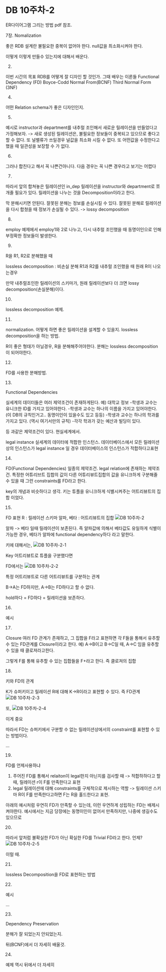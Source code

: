 # DB 10주차-2

ER다이어그램 그리는 방법 pdf 참조.

7장. Nomalization

좋은 RDB 설계란
불필요한 중복이 없어야 한다.
null값을 최소화시켜야 한다.

이떻게 이렇게 만들수 있는지에 대해서 배운다.

2)
이번 시간의 목표
RDB를 어떻게 잘 디자인 할 것인가.
그때 배우는 이론들
Functional Dependency (FD)
Boyce-Codd Normal From(BCNF)
Third Normal Form (3NF)

4)
어떤 Relation schema가 좋은 디자인인지.

5)
예시로
instructor과 department를 내추럴 조인해서 새로운 릴레이션을 만들었다고 가정해보자.
-> 새로 생성된 릴레이션은, 불필요한 정보들이 중복되고 있으므로 좋다고 할 수 없다.
또 널밸류가 쓰일경우 널값을 최소화 시킬 수 없다.
또 어떤값을 수정한다고 했을 때 일관성을 보장할 수 가 없다.

6)
그러나 합친다고 해서 꼭 나쁜건아니다.
다음 경우는 꼭 나쁜 경우라고 보기는 어렵다

7)
따라서 앞의 합쳐놓은 릴레이션인 in_dep 릴레이션을 instructor와 department로 쪼개줄 필요가 있다.
릴레이션을 나누는 것을 Decomposition이라고 한다.

막 분해시키면 안된다.
잘못된 분해는 정보를 손실시킬 수 있다.
잘못된 분해로 릴레이션을 다시 합쳤을 때 정보가 손실될 수 있다. -> lossy decomposition

8)
employ 예제에서 employ1와 2로 나누고,
다시 내추럴 조인했을 때 동명이인으로 인해 부정확한 정보들이 발생한다.

9)
R을 R1, R2로 분해했을 때

lossless decomposition : 비손실 분해
R1과 R2를 내추럴 조인했을 때 원래 R이 나오는경우

만약 내추럴조인한 릴레이션의 스키마가, 원래 릴레이션보다 더 크면 lossy decomposition(손실분해)이다.

10)
lossless decomposition 예제.

11)
normalization.
어떻게 하면 좋은 릴레이션을 설계할 수 있을지.
lossless decomposition을 하는 방법.

R이 좋은 형태가 아닐경우, R을 분해해주어야한다.
분해는 lossless decomposition이 되어야한다.

12)
FD를 사용한 분해방법.

13)
Functional Dependencies

실세계의 데이터들은 여러 제약조건이 존재하게된다.
예) 대학교 정보
-학생과 교수는 유니크한 ID를 가지고 있어야한다.
-학생과 교수는 하나의 이름을 가지고 있어야한다. (이 DB의 규칙인거고.. 동명이인이 있을수도 있고 등등)
-학생과 교수는 하나의 학과를 가지고 있다.  (역시 여기서만의 규칙)
-각각 학과가 갖는 예산과 빌딩이 있다.

등 과같은 제약조건이 있다. 현실세계에서.

legal instance
실세계의 데이터에 적합한 인스턴스.
데이터베이스에서 모든 릴레이션 상의 인스턴스가 legal instance 일 경우 데이터베이스의 인스턴스가 적합하다고표현

14)
FD(Functional Dependencies)
일종의 제약조건.
legal relation에 존재하는 제약조건. 
특정한 어튜리브트 집합의 값이 다른 어튜리뷰트집합의 값을 유니크하게 구분해줄 수 있을 때 그런 constraints를 FD라고 한다.

key의 개념과 비슷하다고 생각.
키는 튜플을 유니크하게 식별시켜주는 어트리뷰트의 집합 이었다.

15)
FD 표현
R : 릴레이션 스키마
알파, 베타 : 어트리뷰트의 집합
![DB 10주차-2](images/DB%2010주차-2.png)

알파 -> 베타 일때 릴레이션이 보존된다.
즉 알파값에 의해서 베타값도 유일하게 식별이 가능한 경우,
베타가 알파에 functional dependency하다 라고 말한다.

키에 대해서는,
![DB 10주차-2-1](images/DB%2010주차-2-1.png)

Key 어트리뷰트로  튜플을 구분했다면

FD에서는
![DB 10주차-2-2](images/DB%2010주차-2-2.png)

특정 어트리뷰트로 다른 어트리뷰트를 구분하는 관계

B->A는 FD하지만,
A->B는 FD하다고 할 수 없다.

hold하다 = FD하다 = 릴레이션을 보존하다.

16)
예시

17)
Closure
여러 FD 관계가 존재하고, 그 집합을 F라고 표현하면
각 F들을 통해서 유추할 수 있는 FD관계를 Closure이라고 한다.
예) A->B이고 B->C일 때, A->C 임을 유추할 수 있을 때 클로져라고한다.

그렇게 F를 통해 유추할 수 있는 집합들을 F+라고 한다. 즉 클로져의 집합

18)
키와 FD의 관계

K가 슈퍼키이고 릴레이션 R에 대해 K->R이라고 표현할 수 있다. 즉 FD관계
![DB 10주차-2-3](images/DB%2010주차-2-3.png)

또,
![DB 10주차-2-4](images/DB%2010주차-2-4.png)

이게 중요

따라서 FD는 슈퍼키에서 구분할 수 없는 릴레이션상에서의 constraint를 표현할 수 있는 방법이다.

…

19)
FD를 언제사용하냐

1. 주어진 FD를 통해서 relaiton이 legal한지 아닌지를 검사할 때
-> 적합하하다고 할 때, 릴레이션 r이 F를 만족한다고 표현
2. legal 릴레이션에 대해 constraints를 구체적으로 제시하는 역할
-> 릴레이션 스키마 R이 F를 만족한다고하면 F는 R을 홀드한다고 표현.

아래의 예시처럼 우연히 FD가 만족할 수 있는데, 이런 우연하게 성립하는 FD는 배제시켜야한다.
예시에서는 지금 당장에는 동명이인이 없어서 만족하지만, 나중에 생길수도 있으므로

20)
따라서 앞처럼 불확실한 FD가 아닌 확실한 FD를 Trivial FD라고 한다.
언제?
![DB 10주차-2-5](images/DB%2010주차-2-5.png)

이럴 때.

21)
lossless Decomposition을 FD로 표현하는 방법

22)
예시

…

23)
Dependency Preservation

분해가 잘 되었는지 안되었는지.

뒤(BCNF)에서 더 자세히 배울것.

24)
예제
역시 뒤에서 더 자세히

